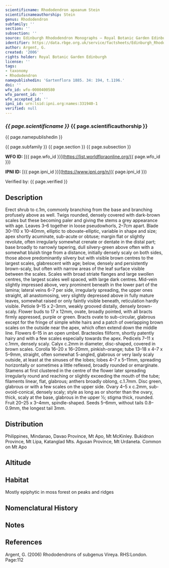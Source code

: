 ```yaml
---
scientificname: Rhododendron apoanum Stein
scientificnameauthorship: Stein
genus: Rhododendron
subfamily: ''
section: ''
subsection: ''
source: Edinburgh Rhododendron Monographs – Royal Botanic Garden Edinburgh
identifier: https://data.rbge.org.uk/service/factsheets/Edinburgh_Rhododendron_Monographs.xhtml
author: Argent, G.
created: '2006'
rights holder: Royal Botanic Garden Edinburgh
license: ''
tags:
- taxonomy
- Rhododendron
namepublishedin: 'Gartenflora 1885. 34: 194, t.1196.'
doi: ''
wfo_id: wfo-0000400580
wfo_parent_id: ''
wfo_accepted_id: ''
ipni_id: urn:lsid:ipni.org:names:331940-1
verified: null
---
```

### _{{ page.scientificname }}_ {{ page.scientificauthorship }}
 {{ page.namepublishedin }}

{{ page.subfamily }} {{ page.section }} {{ page.subsection }}

**WFO ID:** [{{ page.wfo_id }}](https://list.worldfloraonline.org/{{ page.wfo_id }})

**IPNI ID:** [{{ page.ipni_id }}](https://www.ipni.org/n/{{ page.ipni_id }})

Verified by: {{ page.verified }}



## Description
Erect shrub to c.1m, commonly branching from the base and branching profusely above as well. Twigs rounded, densely covered with dark-brown scales but these becoming paler and giving the stems a grey appearance with age. Leaves 3–6 together in loose pseudo­whorls, 2–7cm apart. Blade 30–110 x 10–40mm, elliptic to obovate-elliptic, variable in shape and size; apex shortly acuminate, sub-acute or obtuse; margin flat or slightly revolute, often irregularly somewhat crenate or dentate in the distal part; base broadly to narrowly tapering, dull silvery-green above often with a somewhat bluish tinge from a distance, initially densely scaly on both sides, those above predominantly silvery but with visible brown centres to the largest scales, glabrescent with age; below, densely and persistently brown-scaly, but often with narrow areas of the leaf surface visible between the scales. Scales with broad striate flanges and large swollen centres, the largest scales well spaced, with large dark centres. Mid-vein slightly impressed above, very prominent beneath in the lower part of the lamina; lateral veins 6–7 per side, irregularly spreading, the upper ones straight, all anastomosing, very slightly depressed above in fully mature leaves, somewhat raised or only faintly visible beneath, reticulation hardly visible. Petiole 9–15 x 2–3mm, weakly grooved distally, densely brown-scaly. Flower buds to 17 x 12mm, ovate, broadly pointed, with all bracts firmly appressed, purple or green. Bracts ovate to sub-circular, glabrous except for the fringe of simple white hairs and a patch of overlapping brown scales on the outside near the apex, which often extend down the middle line. Flowers 6–15 in an open umbel. Bracteoles filiform, shortly patently hairy and with a few scales especially towards the apex. Pedicels 7–11 x c.1mm, densely scaly. Calyx c.2mm in diameter, disc-shaped, covered in brown scales. Corolla 16–20 x 16–20mm, pinkish-orange; tube 13–18 x 4–7 x 5–9mm, straight, often somewhat 5-angled, glabrous or very laxly scaly outside, at least at the sinuses of the lobes; lobes 4–7 x 5–11mm, spreading horizontally or sometimes a little reflexed, broadly rounded or emarginate. Stamens at first clustered in the centre of the flower later spreading irregularly round and reaching or slightly exceeding the mouth of the tube; filaments linear, flat, glabrous; anthers broadly oblong, c.1.7mm. Disc green, glabrous or with a few scales on the upper side. Ovary 4–5 x c.2mm, sub-ovoid-conical, densely scaly; style as long as or shorter than the ovary, thick, scaly at the base, glabrous in the upper ½; stigma thick, rounded. Fruit 20–25 x 3–4mm, spindle-shaped. Seeds 5–6mm, without tails 0.8–0.9mm, the longest tail 3mm.

## Distribution
Philippines, Mindanao, Davao Province, Mt Apo, Mt McKinley. Bukidnon Province, Mt Lipa, Katanglad Mts. Agusan Province, Mt Urdaneta. Common on Mt Apo

## Altitude


## Habitat
Mostly epiphytic in moss forest on peaks and ridges

## Nomenclatural History

                       
## Notes


## References

Argent, G. (2006) Rhododendrons of subgenus Vireya. RHS:London. Page:112
